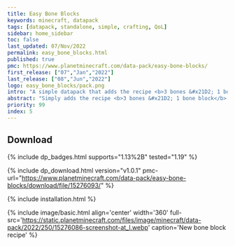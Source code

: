 ```yaml
---
title: Easy Bone Blocks
keywords: minecraft, datapack
tags: [datapack, standalone, simple, crafting, QoL]
sidebar: home_sidebar
toc: false
last_updated: 07/Nov/2022
permalink: easy_bone_blocks.html
published: true
pmc: https://www.planetminecraft.com/data-pack/easy-bone-blocks/
first_release: ["07","Jan","2022"]
last_release: ["08","Jun","2022"]
logo: easy_bone_blocks/pack.png
intro: "A simple datapack that adds the recipe <b>3 bones &#x21D2; 1 bone block</b>.<br/><br/>This speeds up the tedious process of going 3 bones &#x21D2; 9 bonemeal &#x21D2; 1 bone block. Really useful for mob farms which output a lot of bones."
abstract: "Simply adds the recipe <b>3 bones &#x21D2; 1 bone block</b>."
priority: 99
index: 5
---
```


## Download
{% include dp_badges.html supports="1.13%2B" tested="1.19" %}

{% include dp_download.html version="v1.0.1" pmc-url="https://www.planetminecraft.com/data-pack/easy-bone-blocks/download/file/15276093/" %}

{% include installation.html %}

{% include image/basic.html align='center' width='360' full-src='https://static.planetminecraft.com/files/image/minecraft/data-pack/2022/250/15276086-screenshot-at_l.webp' caption='New bone block recipe' %}